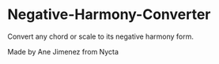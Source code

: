 # Negative-Harmony-Converter
Convert any chord or scale to its negative harmony form.

Made by Ane Jimenez from Nycta
